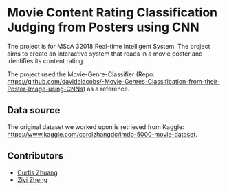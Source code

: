 # Movie Content Rating Classification Judging from Posters using CNN

The project is for MScA 32018 Real-time Intelligent System.
The project aims to create an interactive system that reads in a movie poster and identifies its content rating.

The project used the Movie-Genre-Classifier (Repo: https://github.com/davideiacobs/-Movie-Genres-Classification-from-their-Poster-Image-using-CNNs) as a reference.


## Data source
The original dataset we worked upon is retrieved from Kaggle: https://www.kaggle.com/carolzhangdc/imdb-5000-movie-dataset.

## Contributors
* [Curtis Zhuang](https://github.com/DaedalusInMaze)
* [Ziyi Zheng](https://github.com/AllizDog)

